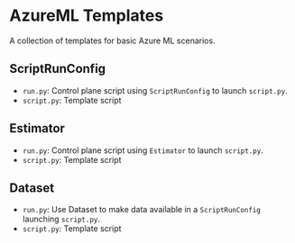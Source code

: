 # AzureML Templates

A collection of templates for basic Azure ML scenarios.

## ScriptRunConfig

- `run.py`: Control plane script using `ScriptRunConfig` to launch `script.py`.
- `script.py`: Template script

## Estimator

- `run.py`: Control plane script using `Estimator` to launch `script.py`.
- `script.py`: Template script

## Dataset

- `run.py`: Use Dataset to make data available in a `ScriptRunConfig` launching `script.py`.
- `script.py`: Template script
